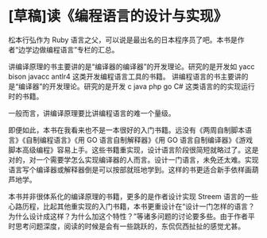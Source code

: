 # [草稿]读《编程语言的设计与实现》

松本行弘作为 Ruby 语言之父，可以说是最出名的日本程序员了吧。本书是作者“边学边做编程语言”专栏的汇总。

讲编译原理的书主要讲的是“编译器的编译器”的开发理论。研究的是开发如 yacc bison javacc antlr4 这类开发编程语言工具的书籍。
讲编程语言的书主要讲的是“编译器”的开发理论。研究的是开发 c java php go C# 这类语言的的实现运行时的书籍。

一般而言，讲编译原理要比讲编程语言的难一个量级。

即便如此，本书在我看来也不是一本很好的入门书籍。远没有《两周自制脚本语言》《自制编程语言》《用 GO 语言自制解释器》《用 GO 语言自制编译器》《游戏脚本高级编程》容易上手。这些书籍重实现，设计语言阶段很简短就略过了。这是对的，对一个需要学怎么实现编译器的人而言。设计一门语言，未免还太难。实现语言写个编译器或解释器倒是可以按部就班地学到。这样的书更适合新手依样画葫芦地学。

本书并非很体系化的编译原理的书籍，更多的是作者设计实现 Streem 语言的一些心路历程，比起其他重实现的入门书籍，本书更重设计在“设计一门怎样的语言？为什么设计成这样？为什么加这个特性？”等诸多问题的讨论要多些。由于作者平时思考问题深度，阅读的时候是会有一些跳跃的，东侃侃西扯扯的感觉尤甚。

